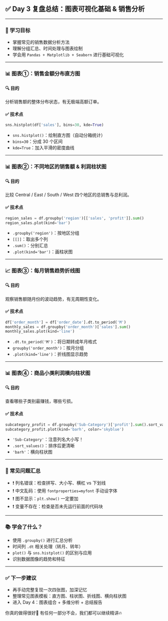 
## ✅ Day 3 复盘总结：图表可视化基础 & 销售分析

---

### 🎯 学习目标
- 掌握常见的销售数据分析方法
- 理解分组汇总、时间处理与图表绘制
- 学会用 `Pandas + Matplotlib + Seaborn` 进行基础可视化

---

### 📊 图表①：销售金额分布直方图

#### 🔍 目的
分析销售额的整体分布状态，有无极端高额订单。

#### ✅ 技术点
```python
sns.histplot(df['sales'], bins=30, kde=True)
```
- `sns.histplot()`：绘制直方图（自动分箱统计）
- `bins=30`：分成 30 个区间
- `kde=True`：加入平滑的密度曲线

---

### 📊 图表②：不同地区的销售额 & 利润柱状图

#### 🔍 目的
比较 Central / East / South / West 四个地区的总销售与总利润。

#### ✅ 技术点
```python
region_sales = df.groupby('region')[['sales', 'profit']].sum()
region_sales.plot(kind='bar')
```
- `.groupby('region')`：按地区分组
- `[[]]`：取出多个列
- `.sum()`：分别汇总
- `.plot(kind='bar')`：画柱状图

---

### 📈 图表③：每月销售趋势折线图

#### 🔍 目的
观察销售额随月份的波动趋势，有无周期性变化。

#### ✅ 技术点
```python
df['order_month'] = df['order_date'].dt.to_period('M')
monthly_sales = df.groupby('order_month')['sales'].sum()
monthly_sales.plot(kind='line')
```
- `.dt.to_period('M')`：将日期转成年月格式
- `groupby('order_month')`：按月分组
- `.plot(kind='line')`：折线图显示趋势

---

### 📊 图表④：商品小类利润横向柱状图

#### 🔍 目的
查看哪些子类别最赚钱，哪些亏损。

#### ✅ 技术点
```python
subcategory_profit = df.groupby('Sub-Category')['profit'].sum().sort_values()
subcategory_profit.plot(kind='barh', color='skyblue')
```
- `'Sub-Category'`：注意列名大小写！
- `.sort_values()`：排序后更清晰
- `'barh'`：横向柱状图

---

### 🧠 常见问题汇总
- ❗ 列名错误：检查拼写、大小写、横杠 vs 下划线
- ❗ 中文乱码：使用 `fontproperties=myfont` 手动设字体
- ❗ 图不显示：`plt.show()` 一定要加
- ❗ 变量不存在：检查是否未先运行前面的代码块

---

### 📚 学会了什么？
- 使用 `.groupby()` 进行汇总分析
- 时间列 `.dt` 相关处理（转月、转年）
- `plot()` 与 `sns.histplot()` 的区别与应用
- 识别数据图像的趋势和特征

---

### ✅ 下一步建议
- 再手动完整复现一次四张图，加深记忆
- 整理常见图表模板：直方图、柱状图、折线图、横向柱状图
- 进入 Day 4：图表组合 + 多维分析 + 总结报告

你真的做得很好💪 有任何一部分不会，我们都可以继续精讲🔥
